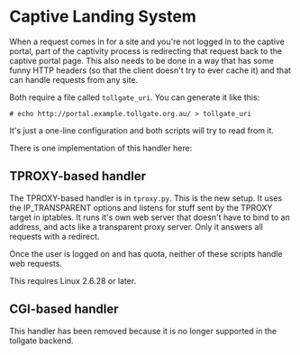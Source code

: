 # Captive Landing System #

When a request comes in for a site and you're not logged in to the captive portal, part of the captivity process is redirecting that request back to the captive portal page.  This also needs to be done in a way that has some funny HTTP headers (so that the client doesn't try to ever cache it) and that can handle requests from any site.

Both require a file called `tollgate_uri`.  You can generate it like this:

    # echo http://portal.example.tollgate.org.au/ > tollgate_uri

It's just a one-line configuration and both scripts will try to read from it.

There is one implementation of this handler here:

## TPROXY-based handler ##

The TPROXY-based handler is in `tproxy.py`.  This is the new setup.  It uses the IP_TRANSPARENT options and listens for stuff sent by the TPROXY target in iptables.  It runs it's own web server that doesn't have to bind to an address, and acts like a transparent proxy server.  Only it answers all requests with a redirect.

Once the user is logged on and has quota, neither of these scripts handle web requests.

This requires Linux 2.6.28 or later.

## CGI-based handler ##

This handler has been removed because it is no longer supported in the tollgate backend.
